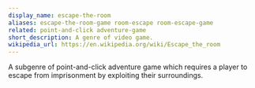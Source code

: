 ```yaml
---
display_name: escape-the-room
aliases: escape-the-room-game room-escape room-escape-game
related: point-and-click adventure-game
short_description: A genre of video game.
wikipedia_url: https://en.wikipedia.org/wiki/Escape_the_room
---
```

A subgenre of point-and-click adventure game which requires a player to escape from imprisonment by exploiting their surroundings.